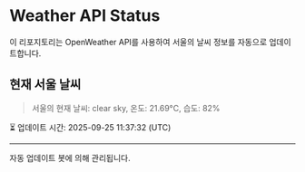 
# Weather API Status

이 리포지토리는 OpenWeather API를 사용하여 서울의 날씨 정보를 자동으로 업데이트합니다.

## 현재 서울 날씨
> 서울의 현재 날씨: clear sky, 온도: 21.69°C, 습도: 82%

⏳ 업데이트 시간: 2025-09-25 11:37:32 (UTC)

---
자동 업데이트 봇에 의해 관리됩니다.
